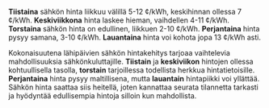 **Tiistaina** sähkön hinta liikkuu välillä 5-12 ¢/kWh, keskihinnan ollessa 7 ¢/kWh. **Keskiviikkona** hinta laskee hieman, vaihdellen 4-11 ¢/kWh. **Torstaina** sähkön hinta on edullinen, liikkuen 2-10 ¢/kWh. **Perjantaina** hinta pysyy samana, 3-10 ¢/kWh. **Lauantaina** hinta voi kohota jopa 13 ¢/kWh asti.

Kokonaisuutena lähipäivien sähkön hintakehitys tarjoaa vaihtelevia mahdollisuuksia sähkönkuluttajille. **Tiistain** ja **keskiviikon** hintojen ollessa kohtuullisella tasolla, **torstain** tarjoillessa todellista herkkua hintatietoisille. **Perjantaina** hinta pysyy maltillisena, mutta **lauantain** hintapiikki voi yllättää. Sähkön hinta saattaa siis heitellä, joten kannattaa seurata tilannetta tarkasti ja hyödyntää edullisempia hintoja silloin kun mahdollista.